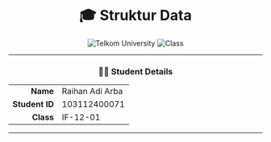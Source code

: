 <div align="center">
  <h1>🎓 Struktur Data</h1>
  
  ![Telkom University](https://img.shields.io/badge/Telkom-University-red)
  ![Class](https://img.shields.io/badge/Class-IF--12--07-green)
</div>

---

<div align="center">
  
### 👨‍🎓 Student Details

</div>

<table align="center">
  <tr>
    <td align="right"><b>Name</b></td>
    <td align="left">Raihan Adi Arba</td>
  </tr>
  <tr>
    <td align="right"><b>Student ID</b></td>
    <td align="left">103112400071</td>
  </tr>
  <tr>
    <td align="right"><b>Class</b></td>
    <td align="left">IF-12-01</td>
  </tr>
</table>

---

